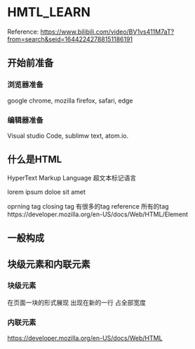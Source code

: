 # HMTL_LEARN
Reference: https://www.bilibili.com/video/BV1vs411M7aT?from=search&seid=16442242788151186191
## 开始前准备
### 浏览器准备
google chrome, mozilla firefox, safari, edge 
### 编辑器准备
Visual studio Code, sublimw text, atom.io.
## 什么是HTML
HyperText Markup Language 超文本标记语言

<p> lorem ipsum doloe sit amet </p>
oprning tag                   closing tag
有很多的tag
reference 所有的tag https://developer.mozilla.org/en-US/docs/Web/HTML/Element

## 一般构成
<!DOCTYPE>
<html>
  <head>
     <title> This is a page title </title>
  </head>
  
</html>

## 块级元素和内联元素

### 块级元素

在页面一块的形式展现
出现在新的一行
占全部宽度

  
### 内联元素

https://developer.mozilla.org/en-US/docs/Web/HTML

